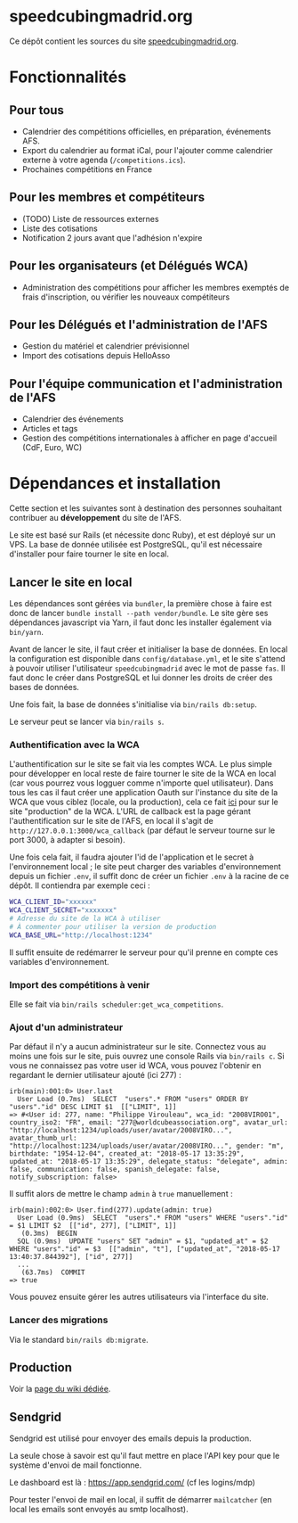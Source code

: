 # speedcubingmadrid.org

Ce dépôt contient les sources du site [speedcubingmadrid.org](http://www.speedcubingmadrid.org).

# Fonctionnalités

## Pour tous

  - Calendrier des compétitions officielles, en préparation, événements AFS.
  - Export du calendrier au format iCal, pour l'ajouter comme calendrier externe à votre agenda (`/competitions.ics`).
  - Prochaines compétitions en France

## Pour les membres et compétiteurs

  - (TODO) Liste de ressources externes
  - Liste des cotisations
  - Notification 2 jours avant que l'adhésion n'expire

## Pour les organisateurs (et Délégués WCA)

  - Administration des compétitions pour afficher les membres exemptés de frais d'inscription, ou vérifier les nouveaux compétiteurs

## Pour les Délégués et l'administration de l'AFS

  - Gestion du matériel et calendrier prévisionnel
  - Import des cotisations depuis HelloAsso

## Pour l'équipe communication et l'administration de l'AFS

  - Calendrier des événements
  - Articles et tags
  - Gestion des compétitions internationales à afficher en page d'accueil (CdF, Euro, WC)


# Dépendances et installation

Cette section et les suivantes sont à destination des personnes souhaitant contribuer au **développement** du site de l'AFS.

Le site est basé sur Rails (et nécessite donc Ruby), et est déployé sur un VPS.
La base de donnée utilisée est PostgreSQL, qu'il est nécessaire d'installer pour faire tourner le site en local.

## Lancer le site en local

Les dépendances sont gérées via `bundler`, la première chose à faire est donc de lancer `bundle install --path vendor/bundle`.
Le site gère ses dépendances javascript via Yarn, il faut donc les installer également via `bin/yarn`.

Avant de lancer le site, il faut créer et initialiser la base de données.
En local la configuration est disponible dans `config/database.yml`, et le site s'attend à pouvoir utiliser l'utilisateur `speedcubingmadrid` avec le mot de passe `fas`.
Il faut donc le créer dans PostgreSQL et lui donner les droits de créer des bases de données.

Une fois fait, la base de données s'initialise via `bin/rails db:setup`.

Le serveur peut se lancer via `bin/rails s`.

### Authentification avec la WCA

L'authentification sur le site se fait via les comptes WCA.
Le plus simple pour développer en local reste de faire tourner le site de la WCA en local (car vous pourrez vous logguer comme n'importe quel utilisateur).
Dans tous les cas il faut créer une application Oauth sur l'instance du site de la WCA que vous ciblez (locale, ou la production), cela ce fait [ici](https://www.worldcubeassociation.org/oauth/applications) pour sur le site "production" de la WCA.
L'URL de callback est la page gérant l'authentification sur le site de l'AFS, en local il s'agit de `http://127.0.0.1:3000/wca_callback` (par défaut le serveur tourne sur le port 3000, à adapter si besoin).

Une fois cela fait, il faudra ajouter l'id de l'application et le secret à l'environnement local ; le site peut charger des variables d'environnement depuis un fichier `.env`, il suffit donc de créer un fichier `.env` à la racine de ce dépôt.
Il contiendra par exemple ceci :

```bash
WCA_CLIENT_ID="xxxxxx"
WCA_CLIENT_SECRET="xxxxxxx"
# Adresse du site de la WCA à utiliser
# À commenter pour utiliser la version de production
WCA_BASE_URL="http://localhost:1234"
```

Il suffit ensuite de redémarrer le serveur pour qu'il prenne en compte ces variables d'environnement.

### Import des compétitions à venir

Elle se fait via `bin/rails scheduler:get_wca_competitions`.

### Ajout d'un administrateur

Par défaut il n'y a aucun administrateur sur le site.
Connectez vous au moins une fois sur le site, puis ouvrez une console Rails via `bin/rails c`.
Si vous ne connaissez pas votre user id WCA, vous pouvez l'obtenir en regardant le dernier utilisateur ajouté (ici 277) :

```
irb(main):001:0> User.last
  User Load (0.7ms)  SELECT  "users".* FROM "users" ORDER BY "users"."id" DESC LIMIT $1  [["LIMIT", 1]]
=> #<User id: 277, name: "Philippe Virouleau", wca_id: "2008VIRO01", country_iso2: "FR", email: "277@worldcubeassociation.org", avatar_url: "http://localhost:1234/uploads/user/avatar/2008VIRO...", avatar_thumb_url: "http://localhost:1234/uploads/user/avatar/2008VIRO...", gender: "m", birthdate: "1954-12-04", created_at: "2018-05-17 13:35:29", updated_at: "2018-05-17 13:35:29", delegate_status: "delegate", admin: false, communication: false, spanish_delegate: false, notify_subscription: false>
```

Il suffit alors de mettre le champ `admin` à `true` manuellement :

```
irb(main):002:0> User.find(277).update(admin: true)
  User Load (0.9ms)  SELECT  "users".* FROM "users" WHERE "users"."id" = $1 LIMIT $2  [["id", 277], ["LIMIT", 1]]
   (0.3ms)  BEGIN
  SQL (0.9ms)  UPDATE "users" SET "admin" = $1, "updated_at" = $2 WHERE "users"."id" = $3  [["admin", "t"], ["updated_at", "2018-05-17 13:40:37.844392"], ["id", 277]]
  ...
   (63.7ms)  COMMIT
=> true
```

Vous pouvez ensuite gérer les autres utilisateurs via l'interface du site.

### Lancer des migrations

Via le standard `bin/rails db:migrate`.

## Production

Voir la [page du wiki dédiée](https://github.com/speedcubingmadrid/speedcubingmadrid.org/wiki/Serveur-de-production-AFS).

## Sendgrid


Sendgrid est utilisé pour envoyer des emails depuis la production.

La seule chose à savoir est qu'il faut mettre en place l'API key pour que le système d'envoi de mail fonctionne.

Le dashboard est là : https://app.sendgrid.com/
(cf les logins/mdp)

Pour tester l'envoi de mail en local, il suffit de démarrer `mailcatcher` (en local les emails sont envoyés au smtp localhost).


